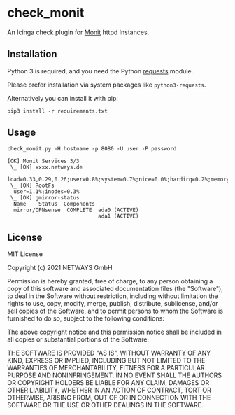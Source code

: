 # check_monit

An Icinga check plugin for [Monit](https://mmonit.com/) httpd Instances.

## Installation

Python 3 is required, and you need the Python [requests](https://pypi.org/project/requests/) module.

Please prefer installation via system packages like `python3-requests`.

Alternatively you can install it with pip:

    pip3 install -r requirements.txt

## Usage

```
check_monit.py -H hostname -p 8080 -U user -P password

[OK] Monit Services 3/3
 \_ [OK] xxxx.netways.de
  load=0.33,0.29,0.26;user=0.8%;system=0.7%;nice=0.0%;hardirq=0.2%;memory=8.3%
 \_ [OK] RootFs
  user=1.1%;inodes=0.3%
 \_ [OK] gmirror-status
  Name    Status  Components
  mirror/OPNsense  COMPLETE  ada0 (ACTIVE)
                             ada1 (ACTIVE)
```

## License

MIT License

Copyright (c) 2021 NETWAYS GmbH

Permission is hereby granted, free of charge, to any person obtaining a copy
of this software and associated documentation files (the "Software"), to deal
in the Software without restriction, including without limitation the rights
to use, copy, modify, merge, publish, distribute, sublicense, and/or sell
copies of the Software, and to permit persons to whom the Software is
furnished to do so, subject to the following conditions:

The above copyright notice and this permission notice shall be included in all
copies or substantial portions of the Software.

THE SOFTWARE IS PROVIDED "AS IS", WITHOUT WARRANTY OF ANY KIND, EXPRESS OR
IMPLIED, INCLUDING BUT NOT LIMITED TO THE WARRANTIES OF MERCHANTABILITY,
FITNESS FOR A PARTICULAR PURPOSE AND NONINFRINGEMENT. IN NO EVENT SHALL THE
AUTHORS OR COPYRIGHT HOLDERS BE LIABLE FOR ANY CLAIM, DAMAGES OR OTHER
LIABILITY, WHETHER IN AN ACTION OF CONTRACT, TORT OR OTHERWISE, ARISING FROM,
OUT OF OR IN CONNECTION WITH THE SOFTWARE OR THE USE OR OTHER DEALINGS IN THE
SOFTWARE.
